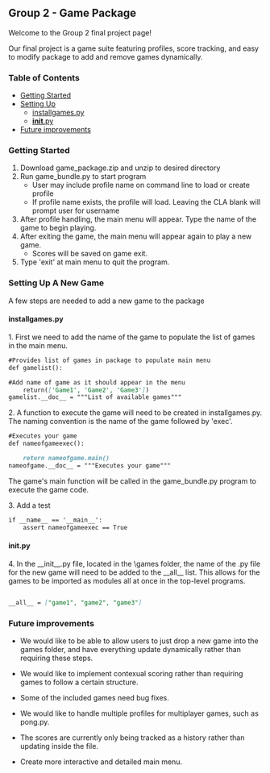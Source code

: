 ## Group 2 - Game Package


Welcome to the Group 2 final project page!

Our final project is a game suite featuring profiles, score tracking, and easy to modify package to add and remove games dynamically.

### Table of Contents

- [Getting Started](#getting-started)
- [Setting Up](#setting-up)
  * [installgames.py](#installgamespy)
  * [__init__.py](#__init__py)
- [Future improvements](#future-improvements)


### Getting Started

1. Download game_package.zip and unzip to desired directory
2. Run game_bundle.py to start program
   - User may include profile name on command line to load or create profile
   - If profile name exists, the profile will load. Leaving the CLA blank will prompt user for username
3. After profile handling, the main menu will appear. Type the name of the game to begin playing.
4. After exiting the game, the main menu will appear again to play a new game.
   - Scores will be saved on game exit.
5. Type 'exit' at main menu to quit the program.


### Setting Up A New Game

A few steps are needed to add a new game to the package

#### installgames.py

1\. First we need to add the name of the game to populate the list of games in the main menu.

```markdown
#Provides list of games in package to populate main menu
def gamelist():

#Add name of game as it should appear in the menu
	return(['Game1', 'Game2', 'Game3'])
gamelist.__doc__ = """List of available games"""
```


2\. A function to execute the game will need to be created in installgames.py.
The naming convention is the name of the game followed by 'exec'.

```markdown
#Executes your game
def nameofgameexec():

	return nameofgame.main()
nameofgame.__doc__ = """Executes your game"""
```

The game's main function will be called in the game_bundle.py program to execute the game code.

3\. Add a test 

```markdown
if __name__ == '__main__':
    assert nameofgameexec == True
```

#### __init__.py

4\. In the \_\_init\_\_.py file, located in the \games folder, the name of the .py file for the new game will need to be added to the \_\_all\_\_ list. This allows for the games to be imported as modules all at once in the top-level programs.

```markdown

__all__ = ["game1", "game2", "game3"]

```

### Future improvements

- We would like to be able to allow users to just drop a new game into the games folder, and have everything update dynamically rather than requiring these steps.

- We would like to implement contexual scoring rather than requiring games to follow a certain structure.

- Some of the included games need bug fixes.

- We would like to handle multiple profiles for multiplayer games, such as pong.py.

- The scores are currently only being tracked as a history rather than updating inside the file.

- Create more interactive and detailed main menu.


